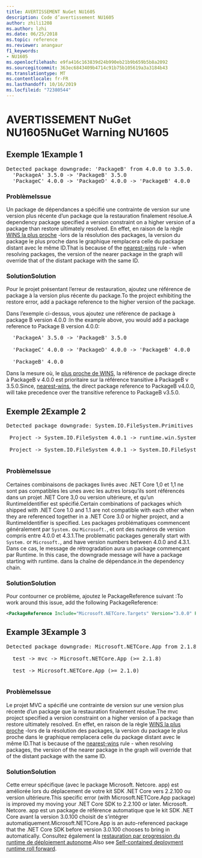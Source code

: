 ```yaml
---
title: AVERTISSEMENT NuGet NU1605
description: Code d’avertissement NU1605
author: zhili1208
ms.author: lzhi
ms.date: 06/25/2018
ms.topic: reference
ms.reviewer: anangaur
f1_keywords:
- NU1605
ms.openlocfilehash: e9fa416c163839d24b990eb21b9b659b5b8a2092
ms.sourcegitcommit: 363ec6843409b4714c91b75b105619a3a3184b43
ms.translationtype: MT
ms.contentlocale: fr-FR
ms.lasthandoff: 10/16/2019
ms.locfileid: "72380544"
---
```

# <a name="nuget-warning-nu1605"></a><span data-ttu-id="8fafd-103">AVERTISSEMENT NuGet NU1605</span><span class="sxs-lookup"><span data-stu-id="8fafd-103">NuGet Warning NU1605</span></span>

## <a name="example-1"></a><span data-ttu-id="8fafd-104">Exemple 1</span><span class="sxs-lookup"><span data-stu-id="8fafd-104">Example 1</span></span>

<pre>Detected package downgrade: 'PackageB' from 4.0.0 to 3.5.0. Reference the package directly from the project to select a different version.<br/>  'PackageA' 3.5.0 -> 'PackageB' 3.5.0<br/>  'PackageC' 4.0.0 -> 'PackageD' 4.0.0 -> 'PackageB' 4.0.0</pre>

### <a name="issue"></a><span data-ttu-id="8fafd-105">Problème</span><span class="sxs-lookup"><span data-stu-id="8fafd-105">Issue</span></span>
<span data-ttu-id="8fafd-106">Un package de dépendances a spécifié une contrainte de version sur une version plus récente d’un package que la restauration finalement résolue.</span><span class="sxs-lookup"><span data-stu-id="8fafd-106">A dependency package specified a version constraint on a higher version of a package than restore ultimately resolved.</span></span> <span data-ttu-id="8fafd-107">En effet, en raison de la règle [WINS la plus proche](../../concepts/dependency-resolution.md#nearest-wins) -lors de la résolution des packages, la version du package le plus proche dans le graphique remplacera celle du package distant avec le même ID.</span><span class="sxs-lookup"><span data-stu-id="8fafd-107">That is because of the [nearest-wins](../../concepts/dependency-resolution.md#nearest-wins) rule - when resolving packages, the version of the nearer package in the graph will override that of the distant package with the same ID.</span></span>

### <a name="solution"></a><span data-ttu-id="8fafd-108">Solution</span><span class="sxs-lookup"><span data-stu-id="8fafd-108">Solution</span></span>
<span data-ttu-id="8fafd-109">Pour le projet présentant l’erreur de restauration, ajoutez une référence de package à la version plus récente du package.</span><span class="sxs-lookup"><span data-stu-id="8fafd-109">To the project exhibiting the restore error, add a package reference to the higher version of the package.</span></span>

<span data-ttu-id="8fafd-110">Dans l’exemple ci-dessus, vous ajoutez une référence de package à package B version 4.0.0 :</span><span class="sxs-lookup"><span data-stu-id="8fafd-110">In the example above, you would add a package reference to Package B version 4.0.0:</span></span>

<pre>
  'PackageA' 3.5.0 -> 'PackageB' 3.5.0<br/>
  'PackageC' 4.0.0 -> 'PackageD' 4.0.0 -> 'PackageB' 4.0.0<br/>
  'PackageB' 4.0.0
</pre>

<span data-ttu-id="8fafd-111">Dans la mesure où, le [plus proche de WINS](../../concepts/dependency-resolution.md#nearest-wins), la référence de package directe à PackageB v 4.0.0 est prioritaire sur la référence transitive à PackageB v 3.5.0.</span><span class="sxs-lookup"><span data-stu-id="8fafd-111">Since, [nearest-wins](../../concepts/dependency-resolution.md#nearest-wins), the direct package reference to PackageB v4.0.0, will take precedence over the transitive reference to PackageB v3.5.0.</span></span>

## <a name="example-2"></a><span data-ttu-id="8fafd-112">Exemple 2</span><span class="sxs-lookup"><span data-stu-id="8fafd-112">Example 2</span></span>
<pre>
Detected package downgrade: System.IO.FileSystem.Primitives from 4.3.0 to 4.0.1. Reference the package directly from the project to select a different version.</br>
 Project -> System.IO.FileSystem 4.0.1 -> runtime.win.System.IO.FileSystem 4.3.0 -> System.IO.FileSystem.Primitives (>= 4.3.0)</br>
 Project -> System.IO.FileSystem 4.0.1 -> System.IO.FileSystem.Primitives (>= 4.0.1)</br>
</pre>

### <a name="issue"></a><span data-ttu-id="8fafd-113">Problème</span><span class="sxs-lookup"><span data-stu-id="8fafd-113">Issue</span></span> 

<span data-ttu-id="8fafd-114">Certaines combinaisons de packages livrés avec .NET Core 1,0 et 1,1 ne sont pas compatibles les unes avec les autres lorsqu’ils sont référencés dans un projet .NET Core 3,0 ou version ultérieure, et qu’un RuntimeIdentifier est spécifié.</span><span class="sxs-lookup"><span data-stu-id="8fafd-114">Certain combinations of packages which shipped with .NET Core 1.0 and 1.1 are not compatible with each other when they are referenced together in a .NET Core 3.0 or higher project, and a RuntimeIdentifier is specified.</span></span>  <span data-ttu-id="8fafd-115">Les packages problématiques commencent généralement par `System.` ou `Microsoft.`, et ont des numéros de version compris entre 4.0.0 et 4.3.1.</span><span class="sxs-lookup"><span data-stu-id="8fafd-115">The problematic packages generally start with `System.` or `Microsoft.`, and have version numbers between 4.0.0 and 4.3.1.</span></span>  <span data-ttu-id="8fafd-116">Dans ce cas, le message de rétrogradation aura un package commençant par Runtime. <RID></span><span class="sxs-lookup"><span data-stu-id="8fafd-116">In this case, the downgrade message will have a package starting with runtime.<RID></span></span> <span data-ttu-id="8fafd-117">dans la chaîne de dépendance.</span><span class="sxs-lookup"><span data-stu-id="8fafd-117">in the dependency chain.</span></span>

### <a name="solution"></a><span data-ttu-id="8fafd-118">Solution</span><span class="sxs-lookup"><span data-stu-id="8fafd-118">Solution</span></span>

<span data-ttu-id="8fafd-119">Pour contourner ce problème, ajoutez le PackageReference suivant :</span><span class="sxs-lookup"><span data-stu-id="8fafd-119">To work around this issue, add the following PackageReference:</span></span>

```xml
<PackageReference Include="Microsoft.NETCore.Targets" Version="3.0.0" PrivateAssets="all" />
```

## <a name="example-3"></a><span data-ttu-id="8fafd-120">Example 3</span><span class="sxs-lookup"><span data-stu-id="8fafd-120">Example 3</span></span>

<pre>Detected package downgrade: Microsoft.NETCore.App from 2.1.8 to 2.1.0. Reference the package directly from the project to select a different version.<br/>
  test -> mvc -> Microsoft.NETCore.App (>= 2.1.8)<br/>
  test -> Microsoft.NETCore.App (>= 2.1.0)<br/>
</pre>

### <a name="issue"></a><span data-ttu-id="8fafd-121">Problème</span><span class="sxs-lookup"><span data-stu-id="8fafd-121">Issue</span></span>
<span data-ttu-id="8fafd-122">Le projet MVC a spécifié une contrainte de version sur une version plus récente d’un package que la restauration finalement résolue.</span><span class="sxs-lookup"><span data-stu-id="8fafd-122">The mvc project specified a version constraint on a higher version of a package than restore ultimately resolved.</span></span> <span data-ttu-id="8fafd-123">En effet, en raison de la règle [WINS la plus proche](../../concepts/dependency-resolution.md#nearest-wins) -lors de la résolution des packages, la version du package le plus proche dans le graphique remplacera celle du package distant avec le même ID.</span><span class="sxs-lookup"><span data-stu-id="8fafd-123">That is because of the [nearest-wins](../../concepts/dependency-resolution.md#nearest-wins) rule - when resolving packages, the version of the nearer package in the graph will override that of the distant package with the same ID.</span></span>

### <a name="solution"></a><span data-ttu-id="8fafd-124">Solution</span><span class="sxs-lookup"><span data-stu-id="8fafd-124">Solution</span></span>
<span data-ttu-id="8fafd-125">Cette erreur spécifique (avec le package Microsoft. Netcore. app) est améliorée lors du déplacement de votre kit SDK .NET Core vers 2.2.100 ou version ultérieure.</span><span class="sxs-lookup"><span data-stu-id="8fafd-125">This specific error (with Microsoft.NETCore.App package) is improved my moving your .NET Core SDK to 2.2.100 or later.</span></span> <span data-ttu-id="8fafd-126">Microsoft. Netcore. app est un package de référence automatique que le kit SDK .NET Core avant la version 3.0.100 choisit de s’intégrer automatiquement.</span><span class="sxs-lookup"><span data-stu-id="8fafd-126">Microsoft.NETCore.App is an auto-referenced package that the .NET Core SDK before version 3.0.100 chooses to bring in automatically.</span></span> <span data-ttu-id="8fafd-127">Consultez également la [restauration par progression du runtime de déploiement autonome](/dotnet/core/deploying/runtime-patch-selection).</span><span class="sxs-lookup"><span data-stu-id="8fafd-127">Also see [Self-contained deployment runtime roll forward](/dotnet/core/deploying/runtime-patch-selection).</span></span>
